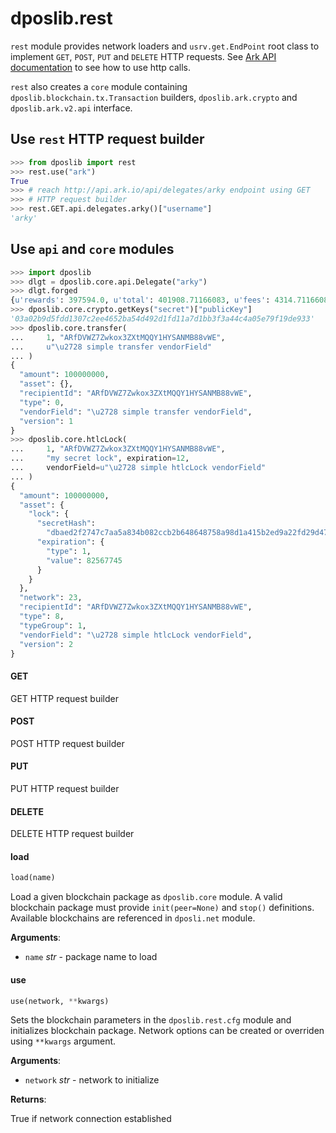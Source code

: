 <a name="dposlib.rest"></a>
# dposlib.rest

`rest` module provides network loaders and `usrv.get.EndPoint` root class to
implement `GET`, `POST`, `PUT` and `DELETE` HTTP requests. See
[Ark API documentation](
    https://api.ark.dev/public-rest-api/getting-started
) to see how to use http calls.

`rest` also creates a `core` module containing
`dposlib.blockchain.tx.Transaction` builders, `dposlib.ark.crypto`
and `dposlib.ark.v2.api` interface.

## Use `rest` HTTP request builder
```python
>>> from dposlib import rest
>>> rest.use("ark")
True
>>> # reach http://api.ark.io/api/delegates/arky endpoint using GET
>>> # HTTP request builder
>>> rest.GET.api.delegates.arky()["username"]
'arky'
```

## Use `api` and `core` modules
```python
>>> import dposlib
>>> dlgt = dposlib.core.api.Delegate("arky")
>>> dlgt.forged
{u'rewards': 397594.0, u'total': 401908.71166083, u'fees': 4314.71166083}
>>> dposlib.core.crypto.getKeys("secret")["publicKey"]
'03a02b9d5fdd1307c2ee4652ba54d492d1fd11a7d1bb3f3a44c4a05e79f19de933'
>>> dposlib.core.transfer(
...     1, "ARfDVWZ7Zwkox3ZXtMQQY1HYSANMB88vWE",
...     u"\u2728 simple transfer vendorField"
... )
{
  "amount": 100000000,
  "asset": {},
  "recipientId": "ARfDVWZ7Zwkox3ZXtMQQY1HYSANMB88vWE",
  "type": 0,
  "vendorField": "\u2728 simple transfer vendorField",
  "version": 1
}
>>> dposlib.core.htlcLock(
...     1, "ARfDVWZ7Zwkox3ZXtMQQY1HYSANMB88vWE",
...     "my secret lock", expiration=12,
...     vendorField=u"\u2728 simple htlcLock vendorField"
... )
{
  "amount": 100000000,
  "asset": {
    "lock": {
      "secretHash":
        "dbaed2f2747c7aa5a834b082ccb2b648648758a98d1a415b2ed9a22fd29d47cb",
      "expiration": {
        "type": 1,
        "value": 82567745
      }
    }
  },
  "network": 23,
  "recipientId": "ARfDVWZ7Zwkox3ZXtMQQY1HYSANMB88vWE",
  "type": 8,
  "typeGroup": 1,
  "vendorField": "\u2728 simple htlcLock vendorField",
  "version": 2
}
```

<a name="dposlib.rest.GET"></a>
#### GET

GET HTTP request builder

<a name="dposlib.rest.POST"></a>
#### POST

POST HTTP request builder

<a name="dposlib.rest.PUT"></a>
#### PUT

PUT HTTP request builder

<a name="dposlib.rest.DELETE"></a>
#### DELETE

DELETE HTTP request builder

<a name="dposlib.rest.load"></a>
#### load

```python
load(name)
```

Load a given blockchain package as `dposlib.core` module. A valid
blockchain package must provide `init(peer=None)` and `stop()` definitions.
Available blockchains are referenced in `dposli.net` module.

**Arguments**:

- `name` _str_ - package name to load

<a name="dposlib.rest.use"></a>
#### use

```python
use(network, **kwargs)
```

Sets the blockchain parameters in the `dposlib.rest.cfg` module and
initializes blockchain package. Network options can be created or overriden
using `**kwargs` argument.

**Arguments**:

- `network` _str_ - network to initialize

**Returns**:

  True if network connection established

